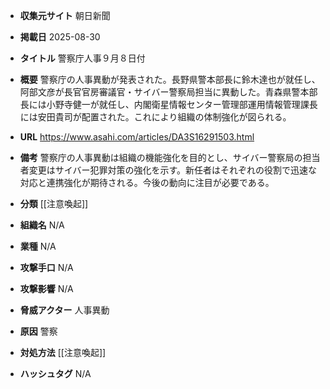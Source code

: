 - **収集元サイト**
朝日新聞

- **掲載日**
2025-08-30

- **タイトル**
警察庁人事９月８日付

- **概要**
警察庁の人事異動が発表された。長野県警本部長に鈴木達也が就任し、阿部文彦が長官官房審議官・サイバー警察局担当に異動した。青森県警本部長には小野寺健一が就任し、内閣衛星情報センター管理部運用情報管理課長には安田貴司が配置された。これにより組織の体制強化が図られる。

- **URL**
https://www.asahi.com/articles/DA3S16291503.html

- **備考**
警察庁の人事異動は組織の機能強化を目的とし、サイバー警察局の担当者変更はサイバー犯罪対策の強化を示す。新任者はそれぞれの役割で迅速な対応と連携強化が期待される。今後の動向に注目が必要である。

- **分類**
[[注意喚起]]

- **組織名**
N/A

- **業種**
N/A

- **攻撃手口**
N/A

- **攻撃影響**
N/A

- **脅威アクター**
人事異動

- **原因**
警察

- **対処方法**
[[注意喚起]]

- **ハッシュタグ**
N/A
